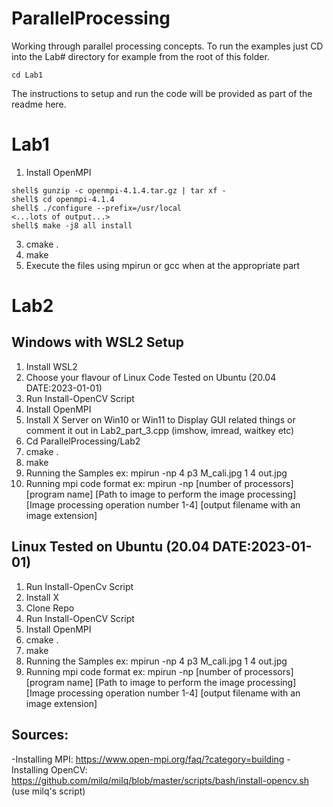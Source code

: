 # ParallelProcessing
Working through parallel processing concepts. To run the examples just CD into the Lab# directory for example from the root of this folder. 

```
cd Lab1
```
The instructions to setup and run the code will be provided as part of the readme here.

# Lab1
1. Install OpenMPI
```
shell$ gunzip -c openmpi-4.1.4.tar.gz | tar xf -
shell$ cd openmpi-4.1.4
shell$ ./configure --prefix=/usr/local
<...lots of output...>
shell$ make -j8 all install
```
3. cmake .
4. make
5. Execute the files using mpirun or gcc when at the appropriate part
# Lab2

## Windows with WSL2 Setup
1. Install WSL2
2. Choose your flavour of Linux Code Tested on Ubuntu (20.04 DATE:2023-01-01)
3. Run Install-OpenCV Script
4. Install OpenMPI
5. Install X Server on Win10 or Win11 to Display GUI related things or comment it out in Lab2_part_3.cpp (imshow, imread, waitkey etc)
7. Cd ParallelProcessing/Lab2
8. cmake .
9. make 
10. Running the Samples ex: mpirun -np 4 p3 M_cali.jpg 1 4 out.jpg
11. Running mpi code format ex: mpirun -np [number of processors] [program name] [Path to image to perform the image processing] [Image processing operation number 1-4] [output filename with an image extension]

## Linux Tested on Ubuntu (20.04 DATE:2023-01-01)
1. Run Install-OpenCv Script
2. Install X
3. Clone Repo
4. Run Install-OpenCV Script
5. Install OpenMPI
6. cmake .
7. make 
8. Running the Samples ex: mpirun -np 4 p3 M_cali.jpg 1 4 out.jpg
9. Running mpi code format ex: mpirun -np [number of processors] [program name] [Path to image to perform the image processing] [Image processing operation number 1-4] [output filename with an image extension]

## Sources:
-Installing MPI: https://www.open-mpi.org/faq/?category=building
-Installing OpenCV: https://github.com/milq/milq/blob/master/scripts/bash/install-opencv.sh (use milq's script)

